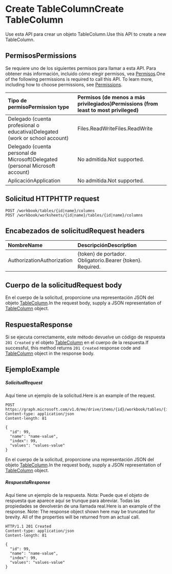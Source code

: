 # <a name="create-tablecolumn"></a><span data-ttu-id="cb197-101">Create TableColumn</span><span class="sxs-lookup"><span data-stu-id="cb197-101">Create TableColumn</span></span>

<span data-ttu-id="cb197-102">Use esta API para crear un objeto TableColumn.</span><span class="sxs-lookup"><span data-stu-id="cb197-102">Use this API to create a new TableColumn.</span></span>
## <a name="permissions"></a><span data-ttu-id="cb197-103">Permisos</span><span class="sxs-lookup"><span data-stu-id="cb197-103">Permissions</span></span>
<span data-ttu-id="cb197-p101">Se requiere uno de los siguientes permisos para llamar a esta API. Para obtener más información, incluido cómo elegir permisos, vea [Permisos](../../../concepts/permissions_reference.md).</span><span class="sxs-lookup"><span data-stu-id="cb197-p101">One of the following permissions is required to call this API. To learn more, including how to choose permissions, see [Permissions](../../../concepts/permissions_reference.md).</span></span>

|<span data-ttu-id="cb197-106">Tipo de permiso</span><span class="sxs-lookup"><span data-stu-id="cb197-106">Permission type</span></span>      | <span data-ttu-id="cb197-107">Permisos (de menos a más privilegiados)</span><span class="sxs-lookup"><span data-stu-id="cb197-107">Permissions (from least to most privileged)</span></span>              |
|:--------------------|:---------------------------------------------------------|
|<span data-ttu-id="cb197-108">Delegado (cuenta profesional o educativa)</span><span class="sxs-lookup"><span data-stu-id="cb197-108">Delegated (work or school account)</span></span> | <span data-ttu-id="cb197-109">Files.ReadWrite</span><span class="sxs-lookup"><span data-stu-id="cb197-109">Files.ReadWrite</span></span>    |
|<span data-ttu-id="cb197-110">Delegado (cuenta personal de Microsoft)</span><span class="sxs-lookup"><span data-stu-id="cb197-110">Delegated (personal Microsoft account)</span></span> | <span data-ttu-id="cb197-111">No admitida.</span><span class="sxs-lookup"><span data-stu-id="cb197-111">Not supported.</span></span>    |
|<span data-ttu-id="cb197-112">Aplicación</span><span class="sxs-lookup"><span data-stu-id="cb197-112">Application</span></span> | <span data-ttu-id="cb197-113">No admitida.</span><span class="sxs-lookup"><span data-stu-id="cb197-113">Not supported.</span></span> |

## <a name="http-request"></a><span data-ttu-id="cb197-114">Solicitud HTTP</span><span class="sxs-lookup"><span data-stu-id="cb197-114">HTTP request</span></span>
<!-- { "blockType": "ignored" } -->
```http
POST /workbook/tables/{id|name}/columns
POST /workbook/worksheets/{id|name}/tables/{id|name}/columns

```
## <a name="request-headers"></a><span data-ttu-id="cb197-115">Encabezados de solicitud</span><span class="sxs-lookup"><span data-stu-id="cb197-115">Request headers</span></span>
| <span data-ttu-id="cb197-116">Nombre</span><span class="sxs-lookup"><span data-stu-id="cb197-116">Name</span></span>       | <span data-ttu-id="cb197-117">Descripción</span><span class="sxs-lookup"><span data-stu-id="cb197-117">Description</span></span>|
|:---------------|:----------|
| <span data-ttu-id="cb197-118">Authorization</span><span class="sxs-lookup"><span data-stu-id="cb197-118">Authorization</span></span>  | <span data-ttu-id="cb197-p102">{token} de portador. Obligatorio.</span><span class="sxs-lookup"><span data-stu-id="cb197-p102">Bearer {token}. Required.</span></span> |

## <a name="request-body"></a><span data-ttu-id="cb197-121">Cuerpo de la solicitud</span><span class="sxs-lookup"><span data-stu-id="cb197-121">Request body</span></span>
<span data-ttu-id="cb197-122">En el cuerpo de la solicitud, proporcione una representación JSON del objeto [TableColumn](../resources/tablecolumn.md).</span><span class="sxs-lookup"><span data-stu-id="cb197-122">In the request body, supply a JSON representation of [TableColumn](../resources/tablecolumn.md) object.</span></span>

## <a name="response"></a><span data-ttu-id="cb197-123">Respuesta</span><span class="sxs-lookup"><span data-stu-id="cb197-123">Response</span></span>

<span data-ttu-id="cb197-124">Si se ejecuta correctamente, este método devuelve un código de respuesta `201 Created` y el objeto [TableColumn](../resources/tablecolumn.md) en el cuerpo de la respuesta.</span><span class="sxs-lookup"><span data-stu-id="cb197-124">If successful, this method returns `201 Created` response code and [TableColumn](../resources/tablecolumn.md) object in the response body.</span></span>

## <a name="example"></a><span data-ttu-id="cb197-125">Ejemplo</span><span class="sxs-lookup"><span data-stu-id="cb197-125">Example</span></span>
##### <a name="request"></a><span data-ttu-id="cb197-126">Solicitud</span><span class="sxs-lookup"><span data-stu-id="cb197-126">Request</span></span>
<span data-ttu-id="cb197-127">Aquí tiene un ejemplo de la solicitud.</span><span class="sxs-lookup"><span data-stu-id="cb197-127">Here is an example of the request.</span></span>
<!-- {
  "blockType": "request",
  "name": "create_tablecolumn_from_table"
}-->
```http
POST https://graph.microsoft.com/v1.0/me/drive/items/{id}/workbook/tables/{id|name}/columns
Content-type: application/json
Content-length: 81

{
  "id": 99,
  "name": "name-value",
  "index": 99,
  "values": "values-value"
}
```
<span data-ttu-id="cb197-128">En el cuerpo de la solicitud, proporcione una representación JSON del objeto [TableColumn](../resources/tablecolumn.md).</span><span class="sxs-lookup"><span data-stu-id="cb197-128">In the request body, supply a JSON representation of [TableColumn](../resources/tablecolumn.md) object.</span></span>
##### <a name="response"></a><span data-ttu-id="cb197-129">Respuesta</span><span class="sxs-lookup"><span data-stu-id="cb197-129">Response</span></span>
<span data-ttu-id="cb197-p103">Aquí tiene un ejemplo de la respuesta. Nota: Puede que el objeto de respuesta que aparece aquí se trunque para abreviar. Todas las propiedades se devolverán de una llamada real.</span><span class="sxs-lookup"><span data-stu-id="cb197-p103">Here is an example of the response. Note: The response object shown here may be truncated for brevity. All of the properties will be returned from an actual call.</span></span>
<!-- {
  "blockType": "response",
  "truncated": true,
  "@odata.type": "microsoft.graph.tableColumn"
} -->
```http
HTTP/1.1 201 Created
Content-type: application/json
Content-length: 81

{
  "id": 99,
  "name": "name-value",
  "index": 99,
  "values": "values-value"
}
```

<!-- uuid: 8fcb5dbc-d5aa-4681-8e31-b001d5168d79
2015-10-25 14:57:30 UTC -->
<!-- {
  "type": "#page.annotation",
  "description": "Create TableColumn",
  "keywords": "",
  "section": "documentation",
  "tocPath": ""
}-->